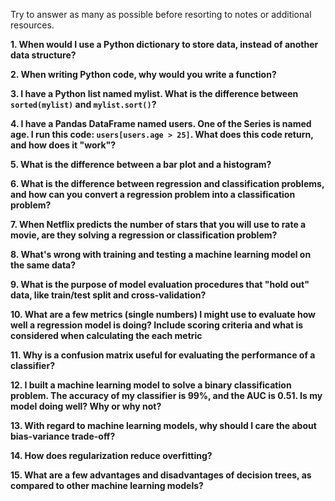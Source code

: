 Try to answer as many as possible before resorting to notes or additional resources.

**1. When would I use a Python dictionary to store data, instead of another data structure?**


**2. When writing Python code, why would you write a function?**   


**3. I have a Python list named mylist. What is the difference between `sorted(mylist)` and `mylist.sort()`?**   


**4. I have a Pandas DataFrame named users. One of the Series is named age. I run this code: `users[users.age > 25]`. What does this code return, and how does it "work"?**


**5. What is the difference between a bar plot and a histogram?**


 **6. What is the difference between regression and classification problems, and how can you convert a regression problem into a classification problem?**


**7. When Netflix predicts the number of stars that you will use to rate a movie, are they solving a regression or classification problem?**


**8. What's wrong with training and testing a machine learning model on the same data?**


**9. What is the purpose of model evaluation procedures that "hold out" data, like train/test split and cross-validation?**


**10. What are a few metrics (single numbers) I might use to evaluate how well a regression model is doing?  Include scoring criteria and what is considered when calculating the each metric**


**11. Why is a confusion matrix useful for evaluating the performance of a classifier?**


 **12. I built a machine learning model to solve a binary classification problem. The accuracy of my classifier is 99%, and the AUC is 0.51. Is my model doing well? Why or why not?**


**13. With regard to machine learning models, why should I care the about bias-variance trade-off?**


**14. How does regularization reduce overfitting?**


**15. What are a few advantages and disadvantages of decision trees, as compared to other machine learning models?**

